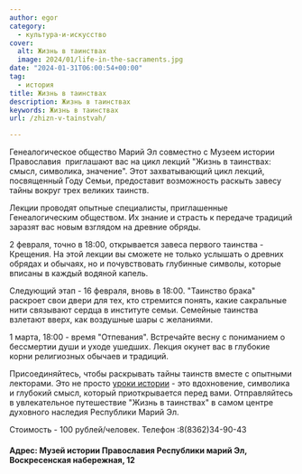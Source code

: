```yaml
---
author: egor
category:
  - культура-и-искусство
cover:
  alt: Жизнь в таинствах
  image: 2024/01/life-in-the-sacraments.jpg
date: "2024-01-31T06:00:54+00:00"
tag:
  - история
title: Жизнь в таинствах
description: Жизнь в таинствах
keywords: Жизнь в таинствах
url: /zhizn-v-tainstvah/

---
```

Генеалогическое общество Марий Эл совместно с Музеем истории Православия  приглашают вас на цикл лекций "Жизнь в таинствах: смысл, символика, значение". Этот захватывающий цикл лекций, посвященный Году Семьи, предоставит возможность раскыть завесу тайны вокруг трех великих таинств.

Лекции проводят опытные специалисты, приглашенные Генеалогическим обществом. Их знание и страсть к передаче традиций заразят вас новым взглядом на древние обряды.

2 февраля, точно в 18:00, открывается завеса первого таинства - Крещения. На этой лекции вы сможете не только услышать о древних обрядах и обычаях, но и почувствовать глубинные символы, которые вписаны в каждый водяной капель.

Следующий этап \- 16 февраля, вновь в 18:00. "Таинство брака" раскроет свои двери для тех, кто стремится понять, какие сакральные нити связывают сердца в институте семьи. Семейные таинства взлетают вверх, как воздушные шары с желаниями.

1 марта, 18:00 - время "Отпевания". Встречайте весну с пониманием о бессмертии души и уходе ушедших. Лекция окунет вас в глубокие корни религиозных обычаев и традиций.

Присоединяйтесь, чтобы раскрывать тайны таинств вместе с опытными лекторами. Это не просто [уроки истории](/shkola_yunogo_istorika/) \- это вдохновение, символика и глубокий смысл, который приоткрывается перед вами. Отправляйтесь в увлекательное путешествие "Жизнь в таинствах" в самом центре духовного наследия Республики Марий Эл.

Стоимость \- 100 рублей/человек. Телефон :8(8362)34-90-43

#### Адрес: Музей истории Православия Республики марий Эл, Воскресенская набережная, 12
